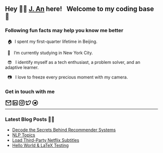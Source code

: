 ## Hey 👋🏻 [J. An](https://j-an.org/) here! &nbsp; Welcome to my coding base 🤗


### Following fun facts may help you know me better

&nbsp; 🏠&nbsp;&nbsp;I spent my first-quarter lifetime in Beijing.

&nbsp; 🦁 &nbsp; I’m currently studying in New York City.

&nbsp; 😎 &nbsp; I identify myself as a tech enthusiast, a problem solver, and an adaptive learner.

&nbsp; 📷 &nbsp; I love to freeze every precious moment with my camera.


### Get in touch with me

[<img align="left" alt="mail" width="22px" src="https://raw.githubusercontent.com/J-An-dev/J-An-dev/e8e71e7bc212cb15cc4f9aeccee8ce6dfd081aaf/img/mail-line.svg" />][mail]

[<img align="left" alt="LinkedIn" width="22px" src="https://raw.githubusercontent.com/J-An-dev/J-An-dev/cdfa83e35bd1c033ab76599729d76606390d0ea3/img/linkedin-box-line.svg" />][linkedin]

[<img align="left" alt="Instagram" width="22px" src="https://raw.githubusercontent.com/J-An-dev/J-An-dev/af42dd731cabf4b945bc0429ed2c25b79553b69e/img/instagram-line.svg" />][instagram]

[<img align="left" alt="Twitter" width="22px" src="https://raw.githubusercontent.com/J-An-dev/J-An-dev/af42dd731cabf4b945bc0429ed2c25b79553b69e/img/twitter-line.svg" />][twitter]

[<img align="left" alt="Telegram Channel" width="22px" src="https://raw.githubusercontent.com/J-An-dev/J-An-dev/1604ca5699bede329c52acc6b54ed0f0d1560d0b/img/telegram-line.svg" />][telegram]

<br />

---

### Latest Blog Posts ✍🏻 
<!-- BLOG-POST-LIST:START -->
- [Decode the Secrets Behind Recommender Systems](https://j-an.org/blog/matrix-factorization/)
- [NLP Topics](https://j-an.org/blog/nlp-topics/)
- [Load Third-Party Netflix Subtitles](https://j-an.org/blog/netflix-subtitles/)
- [Hello World & LaTeX Testing](https://j-an.org/blog/hello-world/)
<!-- BLOG-POST-LIST:END -->

[website]: https://j-an.org/
[mail]: mailto:ja3375@columbia.edu
[linkedin]: https://www.linkedin.com/in/jie-an/
[instagram]: https://www.instagram.com/aj_ins/
[twitter]: https://twitter.com/anjie_tweet/
[telegram]: https://t.me/ajteleworld


